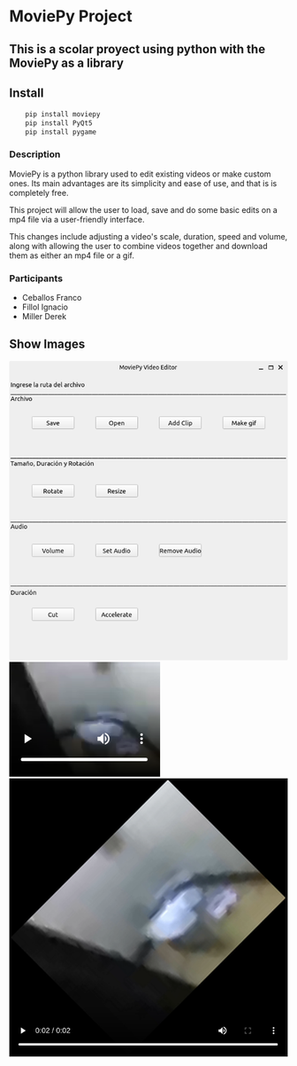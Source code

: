 # MoviePy Project
This is a scolar proyect using python with the MoviePy as a library 
---
## Install
```console
    pip install moviepy
    pip install PyQt5
    pip install pygame
```
### Description

MoviePy is a python library used to edit existing videos or make custom ones. Its main advantages are its simplicity and ease of use, and that is is completely free.

This project will allow the user to load, save and do some basic edits on a mp4 file via a user-friendly interface.  

This changes include adjusting a video's scale, duration, speed and volume, along with allowing the user to combine videos together and download them as either an mp4 file or a gif.

### Participants
- Ceballos Franco
- Fillol Ignacio
- Miller Derek


## Show Images
![Interfaz](/Interfaz.png "Una muestra de la interfaz de nuestro programa")
![Inodoro1](/PostEdicion.png "Un video antes de ser editado")
![Inodoro2](/PreEdicion.png "Un video despues de ser editado")